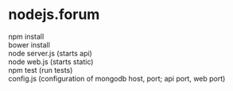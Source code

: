 # nodejs.forum

npm install<br>
bower install<br>
node server.js (starts api)<br>
node web.js (starts static)<br>
npm test (run tests)<br>
config.js (configuration of mongodb host, port; api port, web port)
